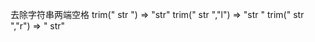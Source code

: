 去除字符串两端空格
trim("   str   ") => "str"
trim("   str   ","l") => "str   "
trim("   str   ","r") => "   str"